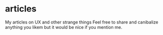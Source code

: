 # articles
My articles on UX and other strange things
Feel free to share and canibalize anything you likem but it would be nice if you mention me.
